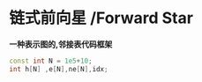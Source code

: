# 链式前向星 /Forward Star
**一种表示图的,邻接表代码框架**


```cpp
const int N = 1e5+10;
int h[N] ,e[N],ne[N],idx;
```